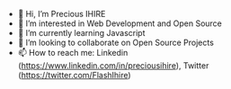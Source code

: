 - 👋 Hi, I’m Precious IHIRE
- 👀 I’m interested in Web Development and Open Source
- 🌱 I’m currently learning Javascript
- 💞️ I’m looking to collaborate on Open Source Projects
- 📫 How to reach me: Linkedin (https://www.linkedin.com/in/preciousihire), Twitter (https://twitter.com/FlashIhire)

<!---
Mithandros/Mithandros is a ✨ special ✨ repository because its `README.md` (this file) appears on your GitHub profile.
You can click the Preview link to take a look at your changes.
--->
